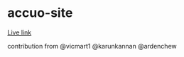 # accuo-site

[Live link](https://ardenchew.github.io/accuo)  

contribution from @vicmart1 @karunkannan @ardenchew
